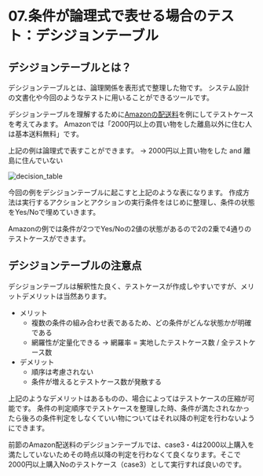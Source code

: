 # 07.条件が論理式で表せる場合のテスト：デシジョンテーブル

## デシジョンテーブルとは？
デシジョンテーブルとは、論理関係を表形式で整理した物です。
システム設計の文書化や今回のようなテストに用いることができるツールです。


デシジョンテーブルを理解するために[Amazonの配送料](https://www.amazon.co.jp/gp/help/customer/display.html?nodeId=201911210)を例にしてテストケースを考えてみます。
Amazonでは「2000円以上の買い物をした離島以外に住む人は基本送料無料」です。

上記の例は論理式で表すことができます。
-> 2000円以上買い物をした and 離島に住んでいない

![decision_table](../../images/software_testing/decision_table.png)

今回の例をデシジョンテーブルに起こすと上記のような表になります。
作成方法は実行するアクションとアクションの実行条件をはじめに整理し、条件の状態をYes/Noで埋めていきます。

Amazonの例では条件が2つでYes/Noの2値の状態があるので2の2乗で4通りのテストケースができます。

## デシジョンテーブルの注意点
デシジョンテーブルは解釈性た良く、テストケースが作成しやすいですが、メリットデメリットは当然あります。

- メリット
    - 複数の条件の組み合わせ表であるため、どの条件がどんな状態かが明確である
    - 網羅性が定量化できる -> 網羅率 = 実地したテストケース数 / 全テストケース数
- デメリット
    - 順序は考慮されない
    - 条件が増えるとテストケース数が発散する


上記のようなデメリットはあるものの、場合によってはテストケースの圧縮が可能です。
条件の判定順序でテストケースを整理した時、条件が満たされなかったら後ろの条件判定をしなくていい物についてはそれ以降の判定を行わないようにできます。

前節のAmazon配送料のデシジョンテーブルでは、case3・4は2000以上購入を満たしていないためその時点以降の判定を行わなくて良くなります。そこで2000円以上購入Noのテストケース（case3）として実行すれば良いのです。